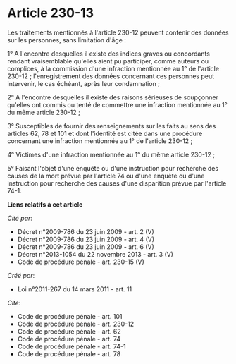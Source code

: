 # Article 230-13

Les traitements mentionnés à l'article 230-12 peuvent contenir des données sur les personnes, sans limitation d'âge : 

1° A l'encontre desquelles il existe des indices graves ou concordants rendant vraisemblable qu'elles aient pu participer,
comme auteurs ou complices, à la commission d'une infraction mentionnée au 1° de l'article 230-12 ; l'enregistrement des
données concernant ces personnes peut intervenir, le cas échéant, après leur condamnation ; 

2° A l'encontre desquelles il existe des raisons sérieuses de soupçonner qu'elles ont commis ou tenté de commettre une
infraction mentionnée au 1° du même article 230-12 ; 

3° Susceptibles de fournir des renseignements sur les faits au sens des articles 62, 78 et 101 et dont l'identité est citée
dans une procédure concernant une infraction mentionnée au 1° de l'article 230-12 ; 

4° Victimes d'une infraction mentionnée au 1° du même article 230-12 ; 

5° Faisant l'objet d'une enquête ou d'une instruction pour recherche des causes de la mort prévue par l'article 74 ou d'une
enquête ou d'une instruction pour recherche des causes d'une disparition prévue par l'article 74-1.

**Liens relatifs à cet article**

_Cité par_:

  - Décret n°2009-786 du 23 juin 2009 - art. 2 (V)
  - Décret n°2009-786 du 23 juin 2009 - art. 4 (V)
  - Décret n°2009-786 du 23 juin 2009 - art. 6 (V)
  - Décret n°2013-1054 du 22 novembre 2013 - art. 3 (V)
  - Code de procédure pénale - art. 230-15 (V)

_Créé par_:

  - Loi n°2011-267 du 14 mars 2011 - art. 11

_Cite_:

  - Code de procédure pénale - art. 101
  - Code de procédure pénale - art. 230-12
  - Code de procédure pénale - art. 62
  - Code de procédure pénale - art. 74
  - Code de procédure pénale - art. 74-1
  - Code de procédure pénale - art. 78
